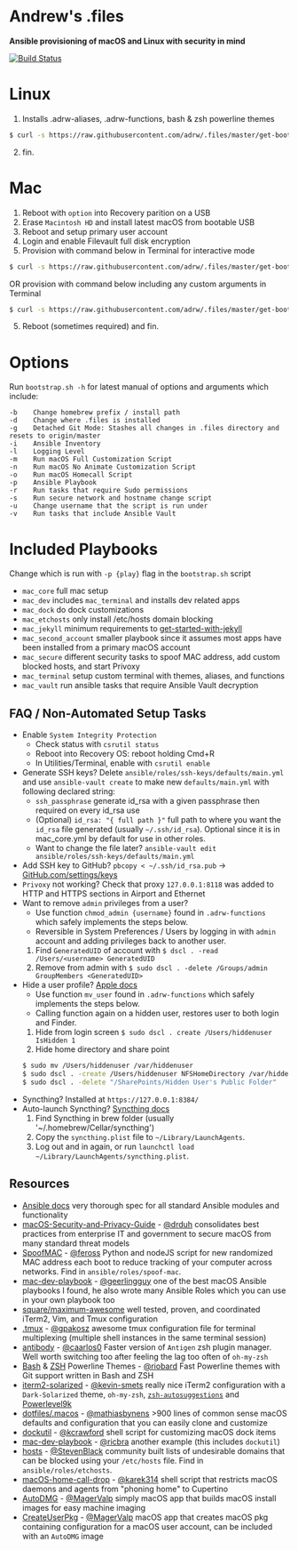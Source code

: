 # Andrew's .files

**Ansible provisioning of macOS and Linux with security in mind**

[![Build Status](https://travis-ci.org/adrw/.files.svg?branch=master)](https://travis-ci.org/adrw/.files)

# Linux

1. Installs .adrw-aliases, .adrw-functions, bash & zsh powerline themes

```Bash
$ curl -s https://raw.githubusercontent.com/adrw/.files/master/get-bootstrap.sh | bash -s && ./bootstrap.sh
```

2. fin.

# Mac

1. Reboot with `option` into Recovery parition on a USB
1. Erase `Macintosh HD` and install latest macOS from bootable USB
1. Reboot and setup primary user account
1. Login and enable Filevault full disk encryption
1. Provision with command below in Terminal for interactive mode

```Bash
$ curl -s https://raw.githubusercontent.com/adrw/.files/master/get-bootstrap.sh | bash -s && ./bootstrap.sh
```

OR provision with command below including any custom arguments in Terminal

```Bash
$ curl -s https://raw.githubusercontent.com/adrw/.files/master/get-bootstrap.sh | bash -s && ./bootstrap.sh <opts>
```

5. Reboot (sometimes required) and fin.

# Options

Run `bootstrap.sh -h` for latest manual of options and arguments which include:

```
-b    Change homebrew prefix / install path
-d    Change where .files is installed
-g    Detached Git Mode: Stashes all changes in .files directory and resets to origin/master
-i    Ansible Inventory
-l    Logging Level
-m    Run macOS Full Customization Script
-n    Run macOS No Animate Customization Script
-o    Run macOS Homecall Script
-p    Ansible Playbook
-r    Run tasks that require Sudo permissions
-s    Run secure network and hostname change script
-u    Change username that the script is run under
-v    Run tasks that include Ansible Vault
```

# Included Playbooks

Change which is run with `-p {play}` flag in the `bootstrap.sh` script

- `mac_core` full mac setup
- `mac_dev` includes `mac_terminal` and installs dev related apps
- `mac_dock` do dock customizations
- `mac_etchosts` only install /etc/hosts domain blocking
- `mac_jekyll` minimum requirements to [get-started-with-jekyll](https://github.com/adrw/get-started-with-jekyll)
- `mac_second_account` smaller playbook since it assumes most apps have been installed from a primary macOS account
- `mac_secure` different security tasks to spoof MAC address, add custom blocked hosts, and start Privoxy
- `mac_terminal` setup custom terminal with themes, aliases, and functions
- `mac_vault` run ansible tasks that require Ansible Vault decryption

## FAQ / Non-Automated Setup Tasks

- Enable `System Integrity Protection`
  - Check status with `csrutil status`
  - Reboot into Recovery OS: reboot holding Cmd+R
  - In Utilities/Terminal, enable with `csrutil enable`
- Generate SSH keys? Delete `ansible/roles/ssh-keys/defaults/main.yml` and use `ansible-vault create` to make new `defaults/main.yml` with following declared string:
  - `ssh_passphrase` generate id_rsa with a given passphrase then required on every id_rsa use
  - (Optional) `id_rsa: "{ full path }"` full path to where you want the `id_rsa` file generated (usually `~/.ssh/id_rsa`). Optional since it is in mac_core.yml by default for use in other roles.
  - Want to change the file later? `ansible-vault edit ansible/roles/ssh-keys/defaults/main.yml`
- Add SSH key to GitHub? `pbcopy < ~/.ssh/id_rsa.pub` -> [GitHub.com/settings/keys](https://github.com/settings/keys)
- `Privoxy` not working? Check that proxy `127.0.0.1:8118` was added to HTTP and HTTPS sections in Airport and Ethernet
- Want to remove `admin` privileges from a user?
  - Use function `chmod_admin {username}` found in `.adrw-functions` which safely implements the steps below.
  - Reversible in System Preferences / Users by logging in with `admin` account and adding privileges back to another user.
  1. Find `GeneratedUID` of account with `$ dscl . -read /Users/<username> GeneratedUID`
  2. Remove from admin with `$ sudo dscl . -delete /Groups/admin GroupMembers <GeneratedUID>`
- Hide a user profile? [Apple docs](https://support.apple.com/en-us/HT203998)
  - Use function `mv_user` found in `.adrw-functions` which safely implements the steps below.
  - Calling function again on a hidden user, restores user to both login and Finder.
  1. Hide from login screen `$ sudo dscl . create /Users/hiddenuser IsHidden 1`
  2. Hide home directory and share point
  ```Bash
  $ sudo mv /Users/hiddenuser /var/hiddenuser
  $ sudo dscl . -create /Users/hiddenuser NFSHomeDirectory /var/hiddenuser
  $ sudo dscl . -delete "/SharePoints/Hidden User's Public Folder"
  ```
- Syncthing? Installed at `https://127.0.0.1:8384/`
- Auto-launch Syncthing? [Syncthing docs](https://github.com/syncthing/syncthing/tree/master/etc/macosx-launchd)
  1. Find Syncthing in brew folder (usually '~/.homebrew/Cellar/syncthing')
  1. Copy the `syncthing.plist` file to `~/Library/LaunchAgents`.
  1. Log out and in again, or run `launchctl load ~/Library/LaunchAgents/syncthing.plist`.

## Resources

- [Ansible docs](https://docs.ansible.com/ansible/) very thorough spec for all standard Ansible modules and functionality
- [macOS-Security-and-Privacy-Guide](https://github.com/drduh/macOS-Security-and-Privacy-Guide) - [@drduh](https://github.com/drduh) consolidates best practices from enterprise IT and government to secure macOS from many standard threat models
- [SpoofMAC](https://github.com/feross/SpoofMAC) - [@feross](https://github.com/feross) Python and nodeJS script for new randomized MAC address each boot to reduce tracking of your computer across networks. Find in `ansible/roles/spoof-mac`.
- [mac-dev-playbook](https://github.com/geerlingguy/mac-dev-playbook) - [@geerlingguy](https://github.com/geerlingguy) one of the best macOS Ansible playbooks I found, he also wrote many Ansible Roles which you can use in your own playbook too
- [square/maximum-awesome](https://github.com/square/maximum-awesome) well tested, proven, and coordinated iTerm2, Vim, and Tmux configuration
- [.tmux](https://github.com/gpakosz/.tmux) - [@gpakosz](https://github.com/gpakosz) awesome tmux configuration file for terminal multiplexing (multiple shell instances in the same terminal session)
- [antibody](https://github.com/getantibody/antibody) - [@caarlos0](https://github.com/caarlos0) Faster version of `Antigen` zsh plugin manager. Well worth switching too after feeling the lag too often of `oh-my-zsh`
- [Bash](https://github.com/riobard/bash-powerline) & [ZSH](https://github.com/riobard/zsh-powerline) Powerline Themes - [@riobard](https://github.com/riobard) Fast Powerline themes with Git support written in Bash and ZSH
- [iterm2-solarized](https://gist.github.com/kevin-smets/8568070) - [@kevin-smets](https://github.com/kevin-smets) really nice iTerm2 configuration with a `Dark-Solarized` theme, `oh-my-zsh`, [`zsh-autosuggestions`](https://github.com/zsh-users/zsh-autosuggestions#oh-my-zsh) and [Powerlevel9k](https://github.com/bhilburn/powerlevel9k)
- [dotfiles/.macos](https://github.com/mathiasbynens/dotfiles) - [@mathiasbynens](https://github.com/mathiasbynens) >900 lines of common sense macOS defaults and configuration that you can easily clone and customize
- [dockutil](https://github.com/kcrawford/dockutil) - [@kcrawford](https://github.com/kcrawford) shell script for customizing macOS dock items
- [mac-dev-playbook](https://github.com/ricbra/mac-dev-playbook) - [@ricbra](https://github.com/ricbra) another example (this includes `dockutil`)
- [hosts](https://github.com/StevenBlack/hosts) - [@StevenBlack](https://github.com/StevenBlack) community built lists of undesirable domains that can be blocked using your `/etc/hosts` file. Find in `ansible/roles/etchosts`.
- [macOS-home-call-drop](https://github.com/karek314/macOS-home-call-drop) - [@karek314](https://github.com/karek314) shell script that restricts macOS daemons and agents from "phoning home" to Cupertino
- [AutoDMG](https://github.com/MagerValp/AutoDMG) - [@MagerValp](https://github.com/MagerValp) simply macOS app that builds macOS install images for easy machine imaging
- [CreateUserPkg](https://github.com/MagerValp/CreateUserPkg) - [@MagerValp](https://github.com/MagerValp) macOS app that creates macOS pkg containing configuration for a macOS user account, can be included with an `AutoDMG` image
